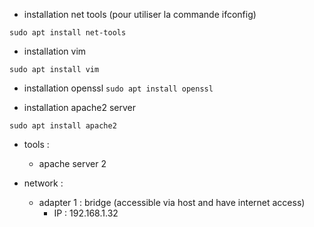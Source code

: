 * installation net tools (pour utiliser la commande ifconfig)

``` 
sudo apt install net-tools 
```

* installation vim 

``` sudo apt install vim ```

* installation openssl
```sudo apt install openssl```

* installation apache2 server

```
sudo apt install apache2 
```

* tools :
    * apache server 2

* network :
    * adapter 1 : bridge (accessible via host and have internet access)
        * IP :  192.168.1.32